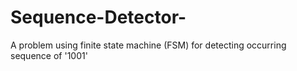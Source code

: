 # Sequence-Detector-
A problem using finite state machine (FSM) for detecting occurring sequence of '1001'

